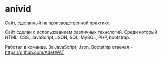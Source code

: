 # anivid
Сайт, сделанный на производственной практике.

Сайт сделан с использованием различных технологий. Среди который HTML, CSS, JavaScript, JSON, SQL, MySQL, PHP, bootstrap.

Работал в команде. За JavaScript, Json, Bootstrap отвечал - https://github.com/AdekWAT
